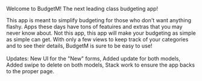 Welcome to BudgetM! The next leading class budgeting app!<br>

This app is meant to simplify budgeting for those who don't want anything flashy. Apps these days have tons of featuires and extras that you may never know about. Not this app, this app will make your budgeting as simple as simple can get. With only a few views to keep track of your categories and to see their details, BudgetM is sure to be easy to use!<br>
<br>
Updates: New UI for the "New" forms, Added update for both models, Added swipe to delete on both models, Stack work to ensure the app backs to the proper page.